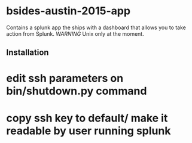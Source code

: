 bsides-austin-2015-app
=====================
Contains a splunk app the ships with a dashboard that allows you to take action from Splunk. 
*WARNING* Unix only at the moment. 

## Installation 
# edit ssh parameters on bin/shutdown.py command
# copy ssh key to default/ make it readable by user running splunk
